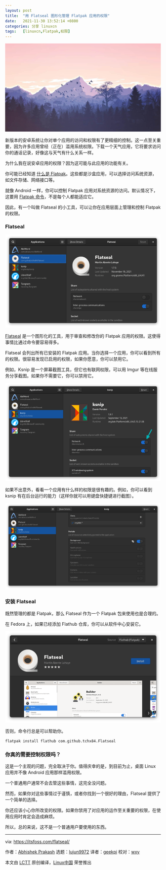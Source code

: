 ```yaml
---
layout: post
title:	"用 Flatseal 图形化管理 Flatpak 应用的权限"
date:	2021-11-30 13:52:14 +0800 
categories:	分享 linuxcn 
tags:	[linuxcn,Flatpak,权限]
---
```



![](/Asserts/Images/album/202111/30/135209fbcvqnvnzidvg2hw.jpg)


新版本的安卓系统让你对单个应用的访问和权限有了更精细的控制。这一点至关重要，因为许多应用曾经（正在）滥用系统权限。下载一个天气应用，它将要求访问你的通话记录，好像这与天气有什么关系一样。


为什么我在说安卓应用的权限？因为这可能与此应用的功能有关。


你可能已经知道 [什么是 Flatpak](https://itsfoss.com/what-is-flatpak/)。这些都是沙盒应用，可以选择访问系统资源，如文件存储、网络接口等。


就像 Android 一样，你可以控制 Flatpak 应用对系统资源的访问。默认情况下，这要用 [Flatpak 命令](https://itsfoss.com/flatpak-guide/)，不是每个人都能适应它。


因此，有一个叫做 Flatseal 的小工具，可以让你在应用层面上管理和控制 Flatpak 的权限。


### Flatseal


![Flatseal](/Asserts/Images/album/202111/30/135215vcsnss571odozi5s.png)


[Flatseal](https://flathub.org/apps/details/com.github.tchx84.Flatseal) 是一个图形化的工具，用于审查和修改你的 Flatpak 应用的权限。这使得事情比通过命令要容易得多。


Flatseal 会列出所有已安装的 Flatpak 应用。当你选择一个应用，你可以看到所有的权限。很容易发现已启用的权限，如果你愿意，你可以禁用它。


例如，Ksnip 是一个屏幕截图工具，但它也有联网权限，可以用 Imgur 等在线服务分享截图。如果你不需要它，你可以禁用它。


![Control permissions of individual Flatpak apps](/Asserts/Images/album/202111/30/135215n96c39uocu5tdffa.png)


如果不出意外，看看一个应用有什么样的权限是很有趣的。例如，你可以看到 ksnip 有在后台运行的能力（这样你就可以用键盘快捷键进行截图）。


![](/Asserts/Images/album/202111/30/135215ged2v2bvtivsg4tj.png)


### 安装 Flatseal


既然管理的都是 Flatpak，那么 Flatseal 作为一个 Flatpak 包来使用也是合理的。


在 Fedora 上，如果已经添加 Flathub 仓库，你可以从软件中心安装它。


![Installing Flatseal from the software center](/Asserts/Images/album/202111/30/135216vg3r7yn55r9y5ssn.png)


否则，命令行总是可以帮助你。



```
flatpak install flathub com.github.tchx84.Flatseal

```

### 你真的需要控制权限吗？


这是一个主观的问题，完全取决于你。值得庆幸的是，到目前为止，桌面 Linux 应用并不像 Android 应用那样滥用权限。


一个普通用户通常不会去管这些事情，这完全没问题。


然而，如果你对这些事情过于谨慎，或者你找到一个很好的理由，Flatseal 提供了一个简单的选择。


你还应该小心你所改变的权限。如果你禁用了对应用的运作至关重要的权限，在使用应用时肯定会造成麻烦。


所以，总的来说，这不是一个普通用户要使用的东西。




---


via: <https://itsfoss.com/flatseal/>


作者：[Abhishek Prakash](https://itsfoss.com/author/abhishek/) 选题：[lujun9972](https://github.com/lujun9972) 译者：[geekpi](https://github.com/geekpi) 校对：[wxy](https://github.com/wxy)


本文由 [LCTT](https://github.com/LCTT/TranslateProject) 原创编译，[Linux中国](https://linux.cn/) 荣誉推出
